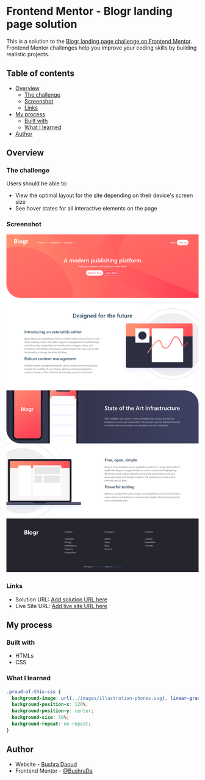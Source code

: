 # Frontend Mentor - Blogr landing page solution

This is a solution to the [Blogr landing page challenge on Frontend Mentor](https://www.frontendmentor.io/challenges/blogr-landing-page-EX2RLAApP). Frontend Mentor challenges help you improve your coding skills by building realistic projects. 

## Table of contents

- [Overview](#overview)
  - [The challenge](#the-challenge)
  - [Screenshot](#screenshot)
  - [Links](#links)
- [My process](#my-process)
  - [Built with](#built-with)
  - [What I learned](#what-i-learned)
- [Author](#author)

## Overview

### The challenge

Users should be able to:

- View the optimal layout for the site depending on their device's screen size
- See hover states for all interactive elements on the page

### Screenshot

![](./screencapture.png)

### Links

- Solution URL: [Add solution URL here](https://your-solution-url.com)
- Live Site URL: [Add live site URL here](https://your-live-site-url.com)

## My process

### Built with

- HTMLs
- CSS

### What I learned

```css
.proud-of-this-css {
  background-image: url(../images/illustration-phones.svg), linear-gradient(to right ,hsl(237, 17%, 21%),hsl(237, 23%, 32%) );
  background-position-x: 120%;
  background-position-y: center;
  background-size: 50%;
  background-repeat: no-repeat;
}
```

## Author

- Website - [Bushra Daoud](https://bushrada.github.io/)
- Frontend Mentor - [@BushraDa](https://www.frontendmentor.io/profile/BushraDa)
